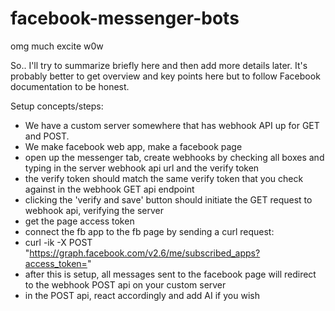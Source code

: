 # facebook-messenger-bots
omg much excite w0w


So.. I'll try to summarize briefly here and then add more details later.
It's probably better to get overview and key points here but to follow Facebook documentation to be honest.

Setup concepts/steps:
* We have a custom server somewhere that has webhook API up for GET and POST.
* We make facebook web app, make a facebook page
* open up the messenger tab, create webhooks by checking all boxes and typing in the server webhook api url and the verify token
* the verify token should match the same verify token that you check against in the webhook GET api endpoint
* clicking the 'verify and save' button should initiate the GET request to webhook api, verifying the server
* get the page access token
* connect the fb app to the fb page by sending a curl request:
* curl -ik -X POST "https://graph.facebook.com/v2.6/me/subscribed_apps?access_token=<token>"
* after this is setup, all messages sent to the facebook page will redirect to the webhook POST api on your custom server
* in the POST api, react accordingly and add AI if you wish
